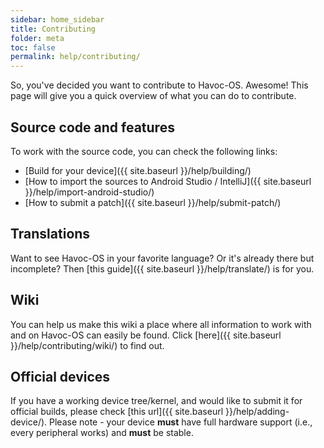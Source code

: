 ```yaml
---
sidebar: home_sidebar
title: Contributing
folder: meta
toc: false
permalink: help/contributing/
---
```


So, you've decided you want to contribute to Havoc-OS. Awesome! This page will give you a quick overview of what you can do to contribute.

## Source code and features

To work with the source code, you can check the following links:

- [Build for your device]({{ site.baseurl }}/help/building/)
- [How to import the sources to Android Studio / IntelliJ]({{ site.baseurl }}/help/import-android-studio/)
- [How to submit a patch]({{ site.baseurl }}/help/submit-patch/)

## Translations

Want to see Havoc-OS in your favorite language? Or it's already there but incomplete? Then [this guide]({{ site.baseurl }}/help/translate/) is for you.

## Wiki

You can help us make this wiki a place where all information to work with and on Havoc-OS can easily be found. Click [here]({{ site.baseurl }}/help/contributing/wiki/) to find out.

## Official devices

If you have a working device tree/kernel, and would like to submit it for official builds, please check [this url]({{ site.baseurl }}/help/adding-device/). Please note - your device **must** have full hardware support (i.e., every peripheral works) and **must** be stable.
